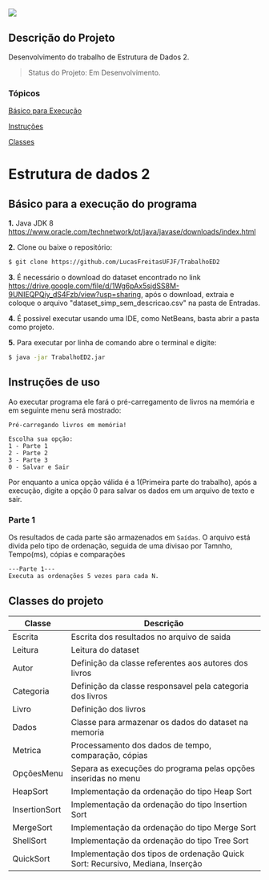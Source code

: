 # <p align="center">

<img src="https://is2-ssl.mzstatic.com/image/thumb/Purple124/v4/8d/24/12/8d2412ff-7385-cc81-d0c8-6bd01bf3d3fd/AppIcon-0-0-1x_U007emarketing-0-0-0-10-0-0-sRGB-0-0-0-GLES2_U002c0-512MB-85-220-0-0.png/1200x630wa.png">

</p>

## Descrição do Projeto

  

<p align="justify"> Desenvolvimento do trabalho de Estrutura de Dados 2. </p>

  

> Status do Projeto: Em Desenvolvimento.


### Tópicos

  

[Básico para Execução](#básico-para-a-execução-do-programa)

[Instruções](#instruções-de-uso)

[Classes](#classes-do-projeto)


# Estrutura de dados 2

## Básico para a execução do programa
**1.** Java JDK 8
 https://www.oracle.com/technetwork/pt/java/javase/downloads/index.html


**2.** Clone ou baixe o repositório:

```bash
$ git clone https://github.com/LucasFreitasUFJF/TrabalhoED2
```
**3.** É necessário o download do dataset encontrado no link https://drive.google.com/file/d/1Wg6pAx5sjdSS8M-9UNIEQPQiy_dS4Fzb/view?usp=sharing, após o download, extraia e coloque o arquivo "dataset_simp_sem_descricao.csv" na pasta de Entradas.

**4.** É possivel executar usando uma IDE, como NetBeans, basta abrir a pasta como projeto.

**5.** Para executar por linha de comando abre o terminal e digite:

```bash
$ java -jar TrabalhoED2.jar
```

## Instruções de uso
Ao executar programa ele fará o pré-carregamento de livros na memória e em seguinte menu será mostrado:
```
Pré-carregando livros em memória!

Escolha sua opção:
1 - Parte 1
2 - Parte 2
3 - Parte 3
0 - Salvar e Sair
```
Por enquanto a unica opção válida é a 1(Primeira parte do trabalho), após a execução, digite a opção 0 para salvar os dados em um arquivo de texto e sair.

### Parte 1
Os resultados de cada parte são armazenados em `Saídas`. O arquivo está divida pelo tipo de ordenação, seguida de uma divisao por Tamnho, Tempo(ms), cópias e comparações

```
---Parte 1---
Executa as ordenações 5 vezes para cada N.
```
## Classes do projeto 

| Classe         | Descrição   |
| -------------- | ----------- |
| Escrita          | Escrita dos resultados no arquivo de saida                                                                      |
| Leitura  | Leitura do dataset                                           |
| Autor    | Definição da classe referentes aos autores dos livros                              |
| Categoria        | Definição da classe responsavel pela categoria dos livros                                                                              |
| Livro        | Definição dos livros                                                                             |
| Dados        | Classe para armazenar os dados do dataset na memoria                                                                              |
| Metrica        | Processamento dos dados de tempo, comparação, cópias                                                                              |
| OpçõesMenu        | Separa as execuções do programa pelas opções inseridas no menu                                                                              |
| HeapSort       | Implementação da ordenação do tipo Heap Sort                                  |
| InsertionSort  | Implementação da ordenação do tipo Insertion Sort                             |
| MergeSort      | Implementação da ordenação do tipo Merge Sort                                 |
| ShellSort       | Implementação da ordenação do tipo Tree Sort                                  |
| QuickSort      | Implementação dos tipos de ordenação Quick Sort: Recursivo, Mediana, Inserção |
